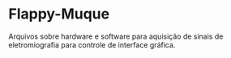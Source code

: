 # Flappy-Muque
Arquivos sobre hardware e software para aquisição de sinais de eletromiografia para controle de interface gráfica.
